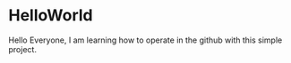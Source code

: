# HelloWorld


Hello Everyone, I am learning how to operate in the github with this simple project.
